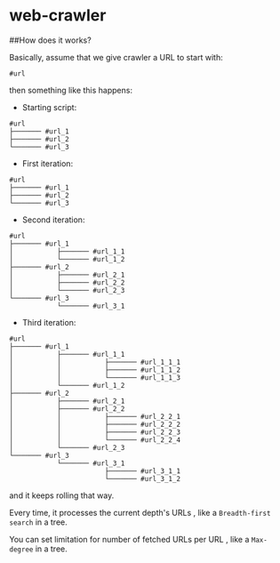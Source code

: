 # web-crawler



##How does it works?

Basically, assume that we give crawler a URL to start with:

`#url`

then something like this happens:


+ Starting script:


```shell
#url
├─────── #url_1
├─────── #url_2
└─────── #url_3
```

+ First iteration:

```shell
#url
├─────── #url_1
├─────── #url_2
└─────── #url_3
```


+ Second iteration:

```shell
#url
├─────── #url_1
│           ├─────── #url_1_1
│           └─────── #url_1_2
├─────── #url_2
│           ├─────── #url_2_1
│           ├─────── #url_2_2
│           └─────── #url_2_3
└─────── #url_3
            └─────── #url_3_1

```

+ Third iteration:

```shell
#url
├─────── #url_1
│           ├─────── #url_1_1
│           │           ├─────── #url_1_1_1
│           │           ├─────── #url_1_1_2
│           │           └─────── #url_1_1_3
│           └─────── #url_1_2
├─────── #url_2
│           ├─────── #url_2_1
│           ├─────── #url_2_2
│           │           ├─────── #url_2_2_1
│           │           ├─────── #url_2_2_2
│           │           ├─────── #url_2_2_3
│           │           └─────── #url_2_2_4
│           └─────── #url_2_3
└─────── #url_3
            └─────── #url_3_1
                        ├─────── #url_3_1_1
                        └─────── #url_3_1_2

```



and it keeps rolling that way.

Every time, it processes the current depth's URLs , like a `Breadth-first search` in a tree.


You can set limitation for number of fetched URLs per URL , like a `Max-degree` in a tree.   
